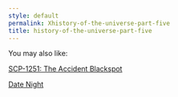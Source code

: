 ```yaml
---
style: default
permalink: Xhistory-of-the-universe-part-five
title: history-of-the-universe-part-five
---
```

You may also like:

[SCP-1251: The Accident Blackspot](http://scp-wiki.net/scp-1251)

[Date Night](http://scp-wiki.net/date-night)
